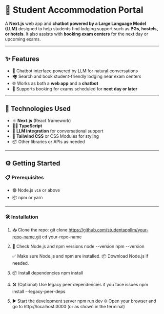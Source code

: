 # 🏨 Student Accommodation Portal

A **Next.js** web app and **chatbot powered by a Large Language Model (LLM)** designed to help students find lodging support such as **PGs, hostels, or hotels**. It also assists with **booking exam centers** for the next day or upcoming exams.

---

## ✨ Features

- 💬 Chatbot interface powered by LLM for natural conversations  
- 🏘️ Search and book student-friendly lodging near exam centers  
- 🌐 Works as both a **web app** and a **chatbot**  
- 📅 Supports booking for exams scheduled for **next day or later**

---

## 🧰 Technologies Used

- ⚛️ **Next.js** (React framework)  
- 🧑‍💻 **TypeScript**  
- 🧠 **LLM integration** for conversational support  
- 🎨 **Tailwind CSS** or CSS Modules for styling  
- 📦 Other libraries or APIs as needed

---

## ⚙️ Getting Started

### 📋 Prerequisites

- 🟢 Node.js `v16` or above  
- 📦 npm or yarn

---

### 🛠️ Installation

1. 📥 Clone the repo:
   git clone https://github.com/studentappllm/your-repo-name.git
   cd your-repo-name

2. 🧪 Check Node.js and npm versions node --version
npm --version

    ✅ Make sure Node.js and npm are installed.
    📦 Download Node.js if needed.

3. 📦 Install dependencies
npm install

4. 🛠️ (Optional) Use legacy peer dependencies if you face issues
npm install --legacy-peer-deps

5. ▶️ Start the development server
   npm run dev
🌐 Open your browser and go to http://localhost:3000 (or as shown in the terminal)


